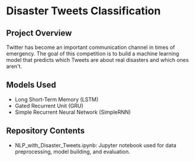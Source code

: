 # Disaster Tweets Classification
## Project Overview
Twitter has become an important communication channel in times of emergency. The goal of this competition is to build a machine learning model that predicts which Tweets are about real disasters and which ones aren't.

## Models Used
- Long Short-Term Memory (LSTM)
- Gated Recurrent Unit (GRU)
- Simple Recurrent Neural Network (SimpleRNN)

## Repository Contents
- NLP_with_Disaster_Tweets.ipynb: Jupyter notebook used for data preprocessing, model building, and evaluation.
